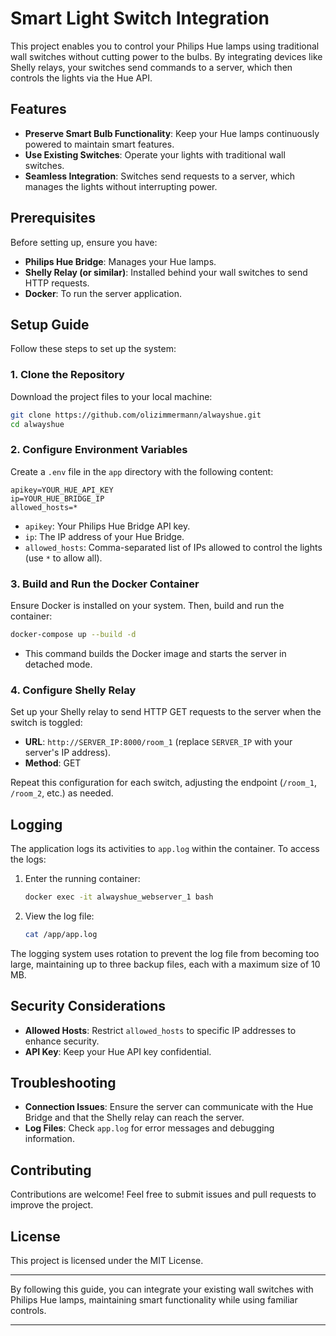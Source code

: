 # Smart Light Switch Integration

This project enables you to control your Philips Hue lamps using traditional wall switches without cutting power to the bulbs. By integrating devices like Shelly relays, your switches send commands to a server, which then controls the lights via the Hue API.

## Features

- **Preserve Smart Bulb Functionality**: Keep your Hue lamps continuously powered to maintain smart features.
- **Use Existing Switches**: Operate your lights with traditional wall switches.
- **Seamless Integration**: Switches send requests to a server, which manages the lights without interrupting power.

## Prerequisites

Before setting up, ensure you have:

- **Philips Hue Bridge**: Manages your Hue lamps.
- **Shelly Relay (or similar)**: Installed behind your wall switches to send HTTP requests.
- **Docker**: To run the server application.

## Setup Guide

Follow these steps to set up the system:

### 1. Clone the Repository

Download the project files to your local machine:

```bash
git clone https://github.com/olizimmermann/alwayshue.git
cd alwayshue
```

### 2. Configure Environment Variables

Create a `.env` file in the `app` directory with the following content:

```env
apikey=YOUR_HUE_API_KEY
ip=YOUR_HUE_BRIDGE_IP
allowed_hosts=*
```

- `apikey`: Your Philips Hue Bridge API key.
- `ip`: The IP address of your Hue Bridge.
- `allowed_hosts`: Comma-separated list of IPs allowed to control the lights (use `*` to allow all).

### 3. Build and Run the Docker Container

Ensure Docker is installed on your system. Then, build and run the container:

```bash
docker-compose up --build -d
```

- This command builds the Docker image and starts the server in detached mode.

### 4. Configure Shelly Relay

Set up your Shelly relay to send HTTP GET requests to the server when the switch is toggled:

- **URL**: `http://SERVER_IP:8000/room_1` (replace `SERVER_IP` with your server's IP address).
- **Method**: GET

Repeat this configuration for each switch, adjusting the endpoint (`/room_1`, `/room_2`, etc.) as needed.

## Logging

The application logs its activities to `app.log` within the container. To access the logs:

1. Enter the running container:

   ```bash
   docker exec -it alwayshue_webserver_1 bash
   ```

2. View the log file:

   ```bash
   cat /app/app.log
   ```

The logging system uses rotation to prevent the log file from becoming too large, maintaining up to three backup files, each with a maximum size of 10 MB.

## Security Considerations

- **Allowed Hosts**: Restrict `allowed_hosts` to specific IP addresses to enhance security.
- **API Key**: Keep your Hue API key confidential.

## Troubleshooting

- **Connection Issues**: Ensure the server can communicate with the Hue Bridge and that the Shelly relay can reach the server.
- **Log Files**: Check `app.log` for error messages and debugging information.

## Contributing

Contributions are welcome! Feel free to submit issues and pull requests to improve the project.

## License

This project is licensed under the MIT License.

---

By following this guide, you can integrate your existing wall switches with Philips Hue lamps, maintaining smart functionality while using familiar controls. 

---